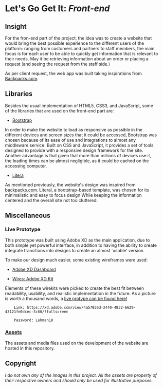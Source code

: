 # Let's Go Get It: *Front-end*

## Insight 
For the fron-end part of the project, the idea was to create a website that would bring the best possible experience to the different users of the platform:
ranging from customers and partners to staff members, the main focus is for each user to be able to quickly get information that is relevant to their needs. 
May it be retrieving information about an order or placing a request (and seeing the request from the staff side.)

As per client request, the web app was built taking inspirations from [Backpacks.com](http://backpacks.com).

## Libraries
Besides the usual implementation of HTML5, CSS3, and JavaScript, some of the libraries that are used on the front-end part are:

* [Bootstrap](https://getbootstrap.com)

In order to make the website to load as responsive as possible in the different devices and screen sizes that it could be accessed, 
Bootstrap was chosen because of its ease of use and integrations to almost any middleware service. Built on CSS and JavaScript, it provides a set of tools designed
to provide with a responsive design framework for the site. Another advantage is that given that more than millions of devices use it, the loading times can be 
almost negligible, as it could be cached on the accessing computer.

* [Litera](https://bootswatch.com/litera/)

As mentioned previously, the website's design was inspired from [backpacks.com](backpacks.com). Literal, a bootstrap-based template, was chosen for its minimalistic and easy to focus design
While keeping the information centered and the overall site not too cluttered.
    
    
## Miscellaneous


### Live Prototype

This prototype was built using Adobe XD as the main application, due to both simple yet powerful interface, in addition to having the ability to create integrate transitions into designs to create an almost 'usable' version.

To make our design much easier, some existing wireframes were used:

 * [Adobe XD Dashboard](https://www.behance.net/gallery/60714355/FREE-Dashboard-UI-Kit-for-Adobe-XD)
 
 * [Wires: Adobe XD Kit](https://www.behance.net/gallery/55462459/Wires-wireframe-kits-for-Adobe-XD)
 
Elements of these wirekits were picked to create the best fit between readability, usability, and realistic implementation in the future.
As a picture is worth a thousand words, a [live protype can be found here!](https://xd.adobe.com/view/4a57036d-2440-4832-6629-43121fe0dcec-3c66/?fullscreen) 

        Link: https://xd.adobe.com/view/4a57036d-2440-4832-6629-43121fe0dcec-3c66/?fullscreen

        Password: Lehman18

### <a href="Assets/">Assets </a>

The assets and media files used on the development of the website are hosted in this repository.

## Copyright

*I do not own any of the images in this project. All the assets are property of their respective owners and should only be used for illustrative purposes.*